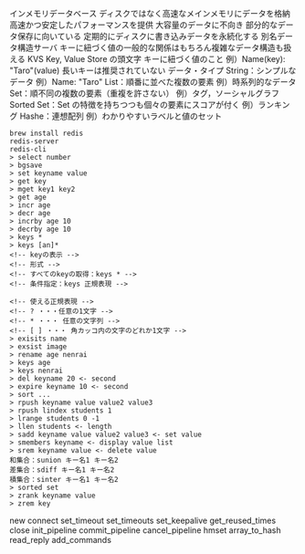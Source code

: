 インメモリデータベース
ディスクではなく高速なメインメモリにデータを格納
高速かつ安定したパフォーマンスを提供
大容量のデータに不向き
部分的なデータ保存に向いている
定期的にディスクに書き込みデータを永続化する
別名データ構造サーバ
キーに紐づく値の一般的な関係はもちろん複雑なデータ構造も扱える
KVS
Key, Value Store の頭文字
キーに紐づく値のこと
例）Name(key): "Taro"(value)
長いキーは推奨されていない
データ・タイプ
String：シンプルなデータ
例）Name: "Taro"
List：順番に並べた複数の要素
例）時系列的なデータ
Set：順不同の複数の要素（重複を許さない）
例）タグ，ソーシャルグラフ
Sorted Set：Set の特徴を持ちつつも個々の要素にスコアが付く
例）ランキング
Hashe：連想配列
例）わかりやすいラベルと値のセット

```
brew install redis
redis-server
redis-cli
> select number
> bgsave
> set keyname value
> get key
> mget key1 key2
> get age
> incr age
> decr age
> incrby age 10
> decrby age 10
> keys *
> keys [an]*
<!-- keyの表示 -->
<!-- 形式 -->
<!-- すべてのkeyの取得：keys * -->
<!-- 条件指定：keys 正規表現 -->

<!-- 使える正規表現 -->
<!-- ? ・・・任意の1文字 -->
<!-- * ・・・ 任意の文字列 -->
<!-- [ ] ・・・ 角カッコ内の文字のどれか1文字 -->
> exisits name
> exsist image
> rename age nenrai
> keys age
> keys nenrai
> del keyname 20 <- second
> expire keyname 10 <- second
> sort ...
> rpush keyname value value2 value3
> rpush lindex students 1
> lrange students 0 -1
> llen students <- length
> sadd keyname value value2 value3 <- set value
> smembers keyname <- display value list
> srem keyname value <- delete value
和集合：sunion キー名1 キー名2
差集合：sdiff キー名1 キー名2
積集合：sinter キー名1 キー名2
> sorted set
> zrank keyname value
> zrem key
```

new
connect
set_timeout
set_timeouts
set_keepalive
get_reused_times
close
init_pipeline
commit_pipeline
cancel_pipeline
hmset
array_to_hash
read_reply
add_commands
